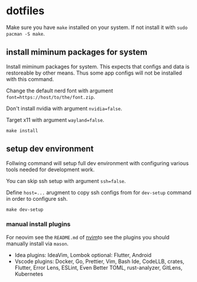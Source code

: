 # dotfiles

Make sure you have `make` installed on your system. If not install it with `sudo pacman -S make`.

## install miminum packages for system

Install miminum packages for system. This expects that configs and data is restoreable by other means. Thus 
some app configs will not be installed with this command.

Change the default nerd font with argument `font=https://host/to/the/font.zip`.

Don't install nvidia with argument `nvidia=false`.

Target x11 with argument `wayland=false`.
```make
make install
```

## setup dev environment

Follwing command will setup full dev environment with configuring various tools needed for development work.

You can skip ssh setup with argument `ssh=false`.

Define `host=...` arugment to copy ssh configs from for `dev-setup` command in order to configure ssh.
```make
make dev-setup
```

### manual install plugins

For neovim see the `README.md` of [nvim](https://github.com/juhaku/nvim)to see the plugins you should manually install via `mason`.
* Idea plugins: IdeaVim, Lombok optional: Flutter, Android
* Vscode plugins: Docker, Go, Prettier, Vim, Bash Ide, CodeLLB, crates, Flutter, Error Lens, ESLint, 
  Even Better TOML, rust-analyzer, GitLens, Kubernetes

